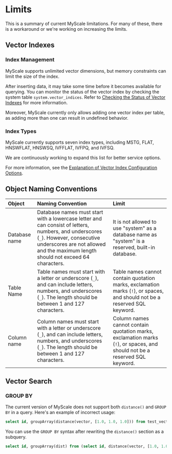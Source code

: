 # Limits

This is a summary of current MyScale limitations. For many of these, there is a workaround or we're working on increasing the limits.

## Vector Indexes

### Index Management

MyScale supports unlimited vector dimensions, but memory constraints can limit the size of the index. 

After inserting data, it may take some time before it becomes available for querying. You can monitor the status of the vector index by checking the system table `system.vector_indices`. Refer to [Checking the Status of Vector Indexes](vector-search.md#checking-the-status-of-vector-indexes) for more information.

Moreover, MyScale currently only allows adding one vector index per table, as adding more than one can result in undefined behavior.

### Index Types

MyScale currently supports seven index types, including MSTG, FLAT, HNSWFLAT, HNSWSQ, IVFFLAT, IVFPQ, and IVFSQ.

We are continuously working to expand this list for better service options.

For more information, see the [Explanation of Vector Index Configuration Options](vector-search.md#explanation-of-vector-index-configuration-options).

## Object Naming Conventions

| Object                      | Naming Convention                                                               | Limit                          |
| :-------------------------- | :------------------------------------------------------------------------------ | :----------------------------- |
| Database name               | Database names must start with a lowercase letter and can consist of letters, numbers, and underscores (`_`). However, consecutive underscores are not allowed and the maximum length should not exceed 64 characters.   | It is not allowed to use "system" as a database name as "system" is a reserved, built-in database.  |
| Table Name                  | Table names must start with a letter or underscore (`_`), and can include letters, numbers, and underscores (`_`). The length should be between 1 and 127 characters. | Table names cannot contain quotation marks, exclamation marks (`!`), or spaces, and should not be a reserved SQL keyword. |
| Column name                 | Column names must start with a letter or underscore (`_`), and can include letters, numbers, and underscores (`_`). The length should be between 1 and 127 characters. | Column names cannot contain quotation marks, exclamation marks (`!`), or spaces, and should not be a reserved SQL keyword. |

## Vector Search

### GROUP BY

The current version of MyScale does not support both `distance()` and `GROUP BY` in a query. Here's an example of incorrect usage:

```sql
select id, groupArray(distance(vector, [1.0, 1.0, 1.0])) from test_vector group by id;
```

You can use the `GROUP BY` syntax after rewriting the `distance()` section as a subquery.

```sql
select id, groupArray(dist) from (select id, distance(vector, [1.0, 1.0, 1.0]) as dist from test_vector order by dist limit 10) group by id;
```
